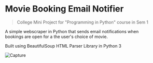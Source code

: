# Movie Booking Email Notifier
>College Mini Project for "Programming in Python" course in Sem 1

A simple webscraper in Python that sends email notifications when bookings are open for a the user's choice of movie.

Built using BeautifulSoup HTML Parser Library in Python 3

![Capture](https://user-images.githubusercontent.com/60708693/147722202-e16b6340-4581-49c7-b9a8-235b17e17121.JPG)
